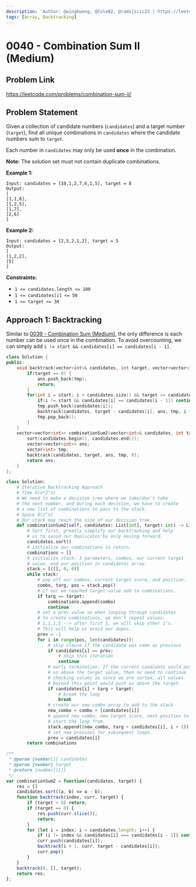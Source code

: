 ```yaml
---
description: 'Author: @wingkwong, @ColeB2, @radojicic23 | https://leetcode.com/problems/combination-sum-ii/'
tags: [Array, Backtracking]
---
```


# 0040 - Combination Sum II (Medium)

## Problem Link

https://leetcode.com/problems/combination-sum-ii/

## Problem Statement

Given a collection of candidate numbers (`candidates`) and a target number (`target`), find all unique combinations in `candidates` where the candidate numbers sum to `target`.

Each number in `candidates` may only be used **once** in the combination.

**Note:** The solution set must not contain duplicate combinations.

**Example 1:**

```
Input: candidates = [10,1,2,7,6,1,5], target = 8
Output: 
[
[1,1,6],
[1,2,5],
[1,7],
[2,6]
]
```

**Example 2:**

```
Input: candidates = [2,5,2,1,2], target = 5
Output: 
[
[1,2,2],
[5]
]
```

**Constraints:**

* `1 <= candidates.length <= 100`
* `1 <= candidates[i] <= 50`
* `1 <= target <= 30`

## Approach 1: Backtracking

Similar to [0039 - Combination Sum (Medium)](combination-sum-medium), the only difference is each number can be used once in the combination. To avoid overcounting, we can simply add `i != start && candidates[i] == candidates[i - 1].`

<Tabs>
<TabItem value="cpp" label="C++">
<SolutionAuthor name="@wingkwong"/>

```cpp
class Solution {
public:
    void backtrack(vector<int>& candidates, int target, vector<vector<int>>& ans, vector<int>& tmp, int start) {
        if(target == 0) {
            ans.push_back(tmp);
            return;
        }
        for(int i = start; i < candidates.size() && target >= candidates[i]; i++){
            if(i != start && candidates[i] == candidates[i - 1]) continue;
            tmp.push_back(candidates[i]);
            backtrack(candidates, target - candidates[i], ans, tmp, i + 1);
            tmp.pop_back();
        }
    }
    vector<vector<int>> combinationSum2(vector<int>& candidates, int target) {
        sort(candidates.begin(), candidates.end());
        vector<vector<int>> ans;
        vector<int> tmp;
        backtrack(candidates, target, ans, tmp, 0);
        return ans;
    }
};
```

</TabItem>

<TabItem value="python" label="Python">
<SolutionAuthor name="@ColeB2"/>

```py
class Solution:
    # Iterative Backtracking Approach
    # Time O(n*2^n)
    # We need to make a decision tree where we take/don't take
    # the next number, and during each decision, we have to create
    # a new list of combinations to pass to the stack.
    # Space O(2^n)
    # Our stack may reach the size of our decision tree.
    def combinationSum2(self, candidates: List[int], target: int) -> List[List[int]]:
        # Sort first, greatly simplify our backtracking and help
        # us to avoid our duplicates by only moving forward.
        candidates.sort()
        # initialize our combinations to return.
        combinations = []
        # initialize stack: 3 parameters, combos, our current target
        # value, and our position in candidates array.
        stack = [([], 0, 0)]
        while stack:
            # pop off our combos, current target score, and position.
            combo, targ, pos = stack.pop()
            # if our we reached target value add to combinations.
            if targ == target:
                combinations.append(combo)
                continue
            # set a prev value so when looping through candidates
            # to create combinations, we don't repeat values.
            # 1,1,1,5 --> after first 1, we will skip other 1's.
            # This will help us avoid our dupes.
            prev = -1
            for i in range(pos, len(candidates)):
                # skip clause if the candidate was same as previous
                if candidates[i] == prev:
                    # skip this iteration
                    continue
                # early termination. If the current candidate would push
                # us above the target value, then no need to continue
                # checking values as since we are sorted, all values
                # beyond this point would push us above the target.
                if candidates[i] + targ > target:
                    # break the loop
                    break
                # create our new combo array to add to the stack
                new_combo = combo + [candidates[i]]
                # append new combo, new target score, next position to
                # start the loop from.
                stack.append((new_combo, targ + candidates[i], i + 1))
                # set new previous for subsequent loops.
                prev = candidates[i]
        return combinations
```

</TabItem>

<TabItem value="js" label="JavaScript">
<SolutionAuthor name="@radojicic23"/>

```js
/**
 * @param {number[]} candidates
 * @param {number} target
 * @return {number[][]}
 */
var combinationSum2 = function(candidates, target) {
    res = []
    candidates.sort((a, b) => a - b);
    function backtrack(index, curr, target) {
        if (target < 0) return;
        if (target == 0) {
            res.push(curr.slice());
            return;
        }
        for (let i = index; i < candidates.length; i++) {
            if (i != index && candidates[i] === candidates[i - 1]) continue;
            curr.push(candidates[i]);
            backtrack(i + 1, curr, target - candidates[i]);
            curr.pop()
        }
    }
    backtrack(0, [], target);
    return res;
};
```

</TabItem>
</Tabs>
